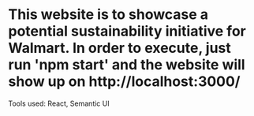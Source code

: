 # This website is to showcase a potential sustainability initiative for Walmart. In order to execute, just run 'npm start' and the website will show up on http://localhost:3000/

Tools used: React, Semantic UI
